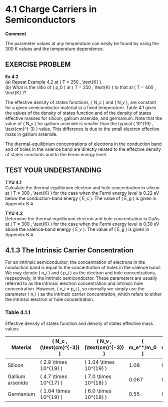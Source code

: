 # 4.1 Charge Carriers in Semiconductors

**Comment**

The parameter values at any temperature can easily be found by using the 300 K values and the temperature dependence.

## EXERCISE PROBLEM

**Ex 4.2**  
(a) Repeat Example 4.2 at \( T = 250 \, \text{K} \).  
(b) What is the ratio of \( p_0 \) at \( T = 250 \, \text{K} \) to that at \( T = 400 \, \text{K} \)?

The effective density of states functions, \( N_c \) and \( N_v \), are constant for a given semiconductor material at a fixed temperature. Table 4.1 gives the values of the density of states function and of the density of states effective masses for silicon, gallium arsenide, and germanium. Note that the value of \( N_v \) for gallium arsenide is smaller than the typical \( 10^{19} \, \text{cm}^{-3} \) value. This difference is due to the small electron effective mass in gallium arsenide.

The thermal-equilibrium concentrations of electrons in the conduction band and of holes in the valence band are directly related to the effective density of states constants and to the Fermi energy level.

## TEST YOUR UNDERSTANDING

**TYU 4.1**  
Calculate the thermal equilibrium electron and hole concentration in silicon at \( T = 300 \, \text{K} \) for the case when the Fermi energy level is 0.22 eV below the conduction-band energy \( E_c \). The value of \( E_g \) is given in Appendix B.4.

**TYU 4.2**  
Determine the thermal equilibrium electron and hole concentration in GaAs at \( T = 300 \, \text{K} \) for the case when the Fermi energy level is 0.30 eV above the valence-band energy \( E_v \). The value of \( E_g \) is given in Appendix B.4.

## 4.1.3 The Intrinsic Carrier Concentration

For an intrinsic semiconductor, the concentration of electrons in the conduction band is equal to the concentration of holes in the valence band. We may denote \( n_i \) and \( p_i \) as the electron and hole concentrations, respectively, in the intrinsic semiconductor. These parameters are usually referred to as the intrinsic electron concentration and intrinsic hole concentration. However, \( n_i = p_i \), so normally we simply use the parameter \( n_i \) as the intrinsic carrier concentration, which refers to either the intrinsic electron or hole concentration.

### Table 4.1.1

Effective density of states function and density of states effective mass values

| Material          | \( N_c \, (\text{cm}^{-3}) \) | \( N_v \, (\text{cm}^{-3}) \) | \( m_e^*/m_0 \) | \( m_h^*/m_0 \) |
|-------------------|-------------------------------|-------------------------------|-----------------|-----------------|
| Silicon           | \( 2.8 \times 10^{19} \)      | \( 1.04 \times 10^{19} \)     | 1.08            | 0.56            |
| Gallium arsenide  | \( 4.7 \times 10^{17} \)      | \( 7.0 \times 10^{18} \)      | 0.067           | 0.48            |
| Germanium         | \( 1.04 \times 10^{19} \)     | \( 6.0 \times 10^{18} \)      | 0.55            | 0.37            |
